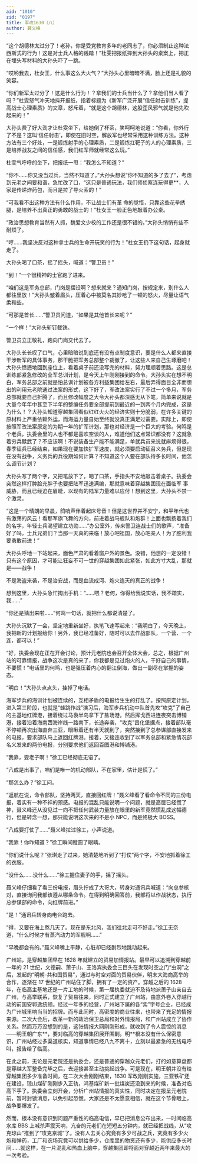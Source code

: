 ```yaml
---
aid: "1010"
zid: "0197"
title: 军改1630（八）
author: 聂义峰
---
```


“这个胡德林太过分了！老孙，你是受党教育多年的老同志了，你必须制止这种法西斯式的行为！这是对士兵人格的践踏！”杜雯把报纸摔到大孙头的桌案上，把正在埋头写材料的大孙头吓了一跳。

“哎哟我去，杜女王，什么事这么大火气？”大孙头心里暗暗不满，脸上还是礼貌的笑容。

“你们新军太过分了！这是什么行为！？拿我们的士兵当什么了？拿他们当人看了吗？”杜雯怒气冲天地抖开报纸，指着标题为《新军广泛开展“信任射击训练”，提高战士心理素质》的文章，怒斥着，“就是这个胡德林，这股歪风邪气就是他先吹起来的！”

大孙头费了好大劲才让杜雯坐下，给她倒了杯茶，笑呵呵地说道：“你看，你外行了不是？这叫‘信任射击’，即使在旧时空，解放军也经常采用这种训练方法。这种方法有三个好处，一是锻炼射手的心理素质，二是锻炼扛靶子的人的心理素质，三是培养战友之间的信任感，我们红军师就经常这么玩。”

杜雯气呼呼的坐下，把报纸一甩：“我怎么不知道？”

“你不……你又没当过兵，当然不知道了。”大孙头想说“你不知道的多了去了”，考虑到元老之间要和谐，急忙改了口，“这只是普通玩法，我们师侦察连玩得更\*\*，人家是传递炸药包，而且是拉了导火索的！”

“可我看不出这种方法有什么作用，不让战士们有革 命的觉悟，只靠这些花拳绣腿，是培养不出真正的勇敢的战士的！”杜女王一脸正色地敲着办公桌。

“政治思想教育当然有人抓，魏爱文少校的工作还是很不错的。”大孙头悄悄有些不耐烦了。

“哼……我坚决反对这种拿士兵的生命开玩笑的行为！”杜女王扔下这句话，起身就走了。

大孙头喝了口茶，摇了摇头，喊道：“警卫员！”

“到！”一个很精神的士官跑了进来。

“咱们这是军务总部，门岗是摆设啊？想来就来？通知门岗，按规定来，别什么人都往里放！”大孙头皱着眉头，压着心中被莫名其妙呛了一顿的怒火，尽量让语气柔和些。

“可那是首长……”警卫员问道，“如果是其他首长来呢？”

“一个样！”大孙头斩钉截铁。

警卫员立正敬礼，跑向门岗交代去了。

大孙头长长叹了口气，心里暗暗说到底还有没有点制度意识，要是什么人都来直接干涉新军的具体事务，那干脆把军务总部整个裁撤了，让这些人来自己生琢磨吧！大孙头愤懑地回到座位上，看着桌子前还没写完的材料，努力理顺着思路。这是总训练部紧急修改的全军总训计划，是今天上午刚刚接到的命令。大孙头实在想不明白，军务总部之前就是怕总训计划被各方利益集团给左右，最后弄得面目全非而想出的利用元老院通过法案的形式，这下好了，军改法案实行了不过一个多月，军务总部就要自己折腾了，而且修改幅度之大令大孙头都深感无从下笔，简单来说就是大量今年年中甚至下半年的整编任务要全部提前到最近的一到两个月内完成，这是为什么！？大孙头知道穿越集团看似红红火火的经济实则十分脆弱，在许多关键的原材料上严重依赖外运，而海运力量自始至终就没真正满足过需要。实际上，即使按照军改法案原定的为期一年的扩军计划，那也对经济是一个巨大的考验。何鸣是个老兵，执委会里的人也不都是喜欢空谈的人，难道他们这点常识都没有？这就急着穷兵黩武了？不应该啊！不说装备生产能不能满足，单就兵员来说就麻烦得很，春季征兵已经结束，如果现在要加快扩军速度，就必须要启动征召义务兵，但是现在没有战争，义务兵的兵役期如何计算？不知道这个人要在部队待多长时间，他怎么调节计划？

大孙头写了两个字，又把笔放下了，喝了口茶，手指头不安地敲击着桌子。执委会突然这样打肿脸充胖子也要把陆军迅速满编，那就意味着穿越集团现在面临军 事威胁，而且已经迫在眉睫，以现有的陆军力量难以应付！想到这里，大孙头不禁一个激灵。

“这是一个晴朗的早晨，鸽哨声伴着起床号音！但是这世界并不安宁，和平年代也有激荡的风云！看那军旗飞舞的方向，前进着战马舰队和炮群！上面也飘扬着我们的名字，年轻士兵渴望建立功勋……”办公室外，传来警卫连战士们的歌声，“准备好了吗，士兵兄弟们？当那一天真的来临！放心吧祖国，放心吧亲人！为了胜利我要勇敢前进！”

大孙头呼地一下站起来，面色严肃的看着窗户外的景色。没错，他想的一定没错！只有这个原因，才可能让狂妄不可一世的穿越集团如此紧张，如此方寸大乱，那就是——战争！

不是海盗来袭，不是治安战，而是血流成河、炮火连天的真正的战争！

想到这里，大孙头急忙掏出手机：“……喂？老何，你得给我说实话，我不踏实，我……”

“你还是猜出来啦……”何鸣一句话，就把什么都说清楚了。

大孙头沉默了一会，坚定地重新坐好，执笔飞速写起来：“我明白了，今天晚上，我把新的计划报给你！另外，我已经准备好，随时可以去作战部队，一个营、一个连，都可以！”

“好，执委会现在正在开会讨论，预计元老院也会召开全体大会，总之，根据广州站的可靠情报，战争这次是真的来了，你我都是见过炮火的人，干好自己的事情，不要慌！”电话里的何鸣，也是强压着内心的翻江倒海，做出一副尽在掌握的姿态。

“明白！”大孙头点点头，挂掉了电话。

海军步兵的海训计划被连续的，互相矛盾的电报给生生的打乱了。按照原定计划，进入第三阶段，也就是“蛙跳作战”演习后，海军步兵机动中队首先攻“攻克”了自己的主基地红牌港，接着绕过马袅半岛拿下了盐场港，然后挥戈西进连夜突击博铺港，接着沿着海南西海岸线一路南下，长途奔袭，“攻克”昌化堡据点，接着部队毫不停顿再次出海直奔三亚，眼瞅着还有半天就到了，突然接到了总参谋部直接发来的电报，要求部队马上返回红牌港。接着，又接连收到了以军务总部和紧急情况部名义发来的两份电报，分别要求他们返回百图港和博铺港。

“我靠，耍老子啊！”徐工已经彻底无语了。

“八成是出事了，咱们是唯一的机动部队，不在家里，估计是慌了。”

“那怎么办？”徐工问。

“返航在说，命令部队，坚持两天，直接回红牌！”聂义峰看了看命令不同的三份电报，着实有一种不祥的预感。电报的混乱只能说明一个问题，就是高层已经慌了神，聂义峰还从没见过一向不把任何武装力量放在眼里的新军竟然慌乱成这幅德行，但是转念一想，那只能说明这次来的不是小 NPC，而是终极大 BOSS。

“八成要打仗了……”聂义峰拉过徐工，小声说道。

“我靠！你咋知道？”徐工瞬间瞪圆了眼睛。

“你们说什么呢？”张琪走了过来，她清楚地听到了“打仗”两个字，不安地抓着徐工的衣服。

“没什么……没什么……”徐工握住妻子的手，摇了摇头。

聂义峰仔细看了看三份电报，眉头拧成了大哥大，转身对通讯兵喊道：“向总参核对，直接询问我部该遵从哪条命令。在得到明确回答前，我部将以作战状态，执行总参谋部的命令，向红牌前进。”

“是！”通讯兵转身向电台跑去。

“得，又要在海上熬几天了。现在是东北风，我们往北走可不好走。”徐工无奈道，“什么时候才有蒸汽动力的军舰啊……”

“早晚都会有的。”聂义峰嘴上平静，心脏却已经剧烈地跳动起来。

广州站，是穿越集团早在 1628 年就建立的贸易加情报站。最早可以追溯到穿越前一年的 21 世纪，文德嗣、萧子山、王洛宾执委会三巨头在发现时空之门“虫洞”之后，发起的“明朝-共和国贸易”，通过与时空对面的贸易伙伴，明末大海商高举的合作，逐渐在 17 世纪的广州站住了脚，拥有了一定的资产。穿越之后的 1628 年，在临高主基地还是一片工地的时候，第一届执委就迫不及待地派萧子山亲自去广州，与高举联系，恢复了贸易往来，同时正式建立了广州站，由意外卷入穿越行动的前国安郭逸统领。经过一年多的经营，广州站下属的各“紫”字号企业，已经成为广州城里响当当的招牌。而与此同时，高密度的商业往来，也带来了充足的情报来源。二次大会后，改革一新的政治保卫总局和对外情报局，和广州站成立了协作关系。然而万万没想到的是，这张情报大网刚刚形成，就收到了令人震惊的消息——明王朝广东**，要对临高的穿越集团展开围剿。明**根本没有什么保密意识，广州站经过多渠道核实，知道事情已经八九不离十，立刻以最紧急的无线电呼叫，报告给了临高。

在此之前，无论是元老院还是执委会，还是普通的穿越众元老们，打的如意算盘都是穿越大军整备完毕之后，去迎接甚至主动挑起战争。可是现在，明王朝并没有给穿越集团多少准备时间，在二次大会刚刚结束，1630 军改刚刚实施，三亚铁矿还在建设，琼山煤矿刚刚步入正轨，鸿基煤矿新一批煤炭还没到来的时候，准备对临高下手了。执委会立刻开会，分析广州站情报的真实性，同时决定在报呈元老院前，暂时封锁消息，以免引起恐慌。大家还是不太愿意相信，就在这个节骨眼上，战争要爆发了。

然而，根本没有意识到问题严重性的临高电信，早已把消息公布出来，一时间临高水库 BBS 上喊杀声震天响，亢奋的元老们在短短五分钟内，就已经把战线，从“攻克琼山”推到了“攻克京城”了。没有人去关心究竟有多少可战之兵，究竟有多少火炮和弹药，工厂和农场究竟可以供给多少，仓库里的物资还有多少，能供应多长时间……就这样，在一片混乱和热血上脑中，穿越集团即将面对穿越近两年来最大的一次考验。
